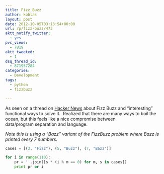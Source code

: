 ```yaml
---
title: Fizz Buzz
author: koblas
layout: post
date: 2012-10-05T03:13:54+00:00
url: /p/fizz-buzz/473
aktt_notify_twitter:
  - yes
pvc_views:
  - 7819
aktt_tweeted:
  - 1
dsq_thread_id:
  - 871957284
categories:
  - Development
tags:
  - python
  - fizzbuzz

---
```

As seen on a thread on [Hacker News][1] about Fizz Buzz and &#8220;interesting&#8221; functional ways to solve it.  Realized that there are many ways to boil the ocean, but this feels like a nice compromise between data/program separation and language.

_Note this is using a &#8220;Bazz&#8221; variant of the FizzBuzz problem where Bazz is printed every 7 numbers._

```python
cases = [(3, "Fizz"), (5, "Buzz"), (7, "Bazz")]

for i in range(110):
    pr = ''.join([s * (i % m == 0) for m, s in cases])
    print pr or i
```

 [1]: http://news.ycombinator.com/item?id=4613754
